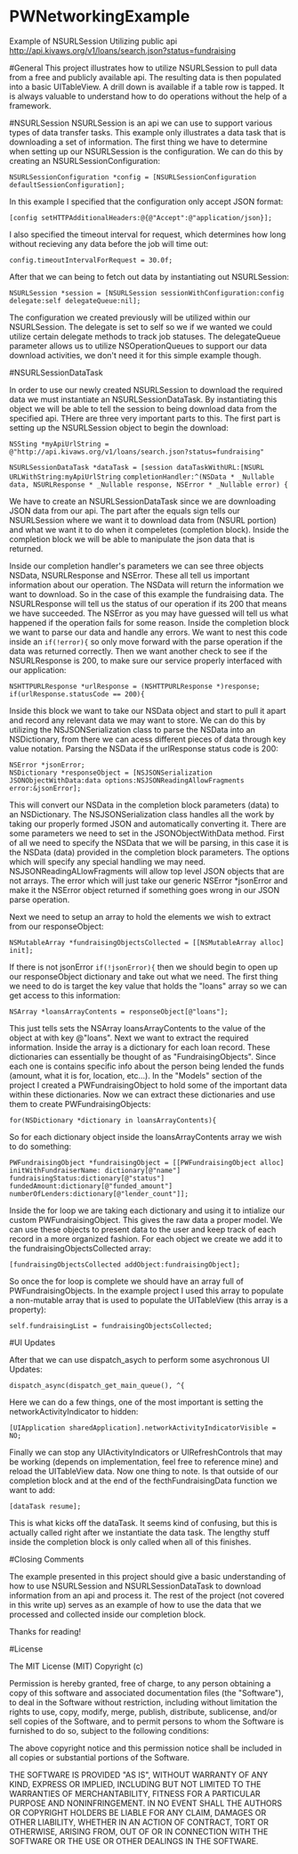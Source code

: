 # PWNetworkingExample
Example of NSURLSession Utilizing public api http://api.kivaws.org/v1/loans/search.json?status=fundraising

#General
This project illustrates how to utilize NSURLSession to pull data from a free and publicly available api.  The resulting data is then populated into a basic UITableView.  A drill down is available if a table row is tapped.  It is always valuable to understand how to do operations without the help of a framework.

#NSURLSession
NSURLSession is an api we can use to support various types of data transfer tasks.  This example only illustrates a data task that is downloading a set of information.  The first thing we have to determine when setting up our NSURLSession is the configuration.  We can do this by creating an NSURLSessionConfiguration:

`NSURLSessionConfiguration *config = [NSURLSessionConfiguration defaultSessionConfiguration];`

In this example I specified that the configuration only accept JSON format:

`[config setHTTPAdditionalHeaders:@{@"Accept":@"application/json}];`

I also specified the timeout interval for request, which determines how long without recieving any data before the job will time out:

`config.timeoutIntervalForRequest = 30.0f;`

After that we can being to fetch out data by instantiating out NSURLSession:

`NSURLSession *session = [NSURLSession sessionWithConfiguration:config delegate:self delegateQueue:nil];`

The configuration we created previously will be utilized within our NSURLSession.  The delegate is set to self so we if we wanted we could utilize certain delegate methods to track job statuses.  The delegateQueue parameter allows us to utilize NSOperationQueues to support our data download activities, we don't need it for this simple example though.

#NSURLSessionDataTask

In order to use our newly created NSURLSession to download the required data we must instantiate an NSURLSessionDataTask.  By instantiating this object we will be able to tell the session to being download data from the specified api.  THere are three very important parts to this.  The first part is setting up the NSURLSession object to begin the download:

`NSSting *myApiUrlString = @"http://api.kivaws.org/v1/loans/search.json?status=fundraising"`

`NSURLSessionDataTask *dataTask = [session dataTaskWithURL:[NSURL URLWithString:myApiUrlString`
`completionHandler:^(NSData * _Nullable data, NSURLResponse * _Nullable response, NSError * _Nullable error) {`

We have to create an NSURLSessionDataTask since we are downloading JSON data from our api.  The part after the equals sign tells our NSURLSession where we want it to download data from (NSURL portion) and what we want it to do when it compeletes (completion block).  Inside the completion block we will be able to manipulate the json data that is returned.

Inside our completion handler's parameters we can see three objects NSData, NSURLResponse and NSError.  These all tell us important information about our operation.  The NSData will return the information we want to download.  So in the case of this example the fundraising data.  The NSURLResponse will tell us the status of our operation if its 200 that means we have succeeded.  The NSError as you may have guessed will tell us what happened if the operation fails for some reason.  Inside the completion block we want to parse our data and handle any errors.  We want to nest this code inside an `if(!error){` so only move forward with the parse operation if the data was returned correctly.  Then we want another check to see if the NSURLResponse is 200, to make sure our service properly interfaced with our application:

`NSHTTPURLResponse *urlResponse = (NSHTTPURLResponse *)response;`<br>
`if(urlResponse.statusCode == 200){`

Inside this block we want to take our NSData object and start to pull it apart and record any relevant data we may want to store.  We can do this by utilizing the NSJSONSerialization class to parse the NSData into an NSDictionary, from there we can acess different pieces of data through key value notation.  Parsing the NSData if the urlResponse status code is 200:

`NSError *jsonError;`<br>
`NSDictionary *responseObject = [NSJSONSerialization JSONObjectWithData:data options:NSJSONReadingAllowFragments error:&jsonError];`

This will convert our NSData in the completion block parameters (data) to an NSDictionary.  The NSJSONSerialization class handles all the work by taking our properly formed JSON and automatically converting it.  There are some parameters we need to set in the JSONObjectWithData method.  First of all we need to specify the NSData that we will be parsing, in this case it is the NSData (data) provided in the completion block parameters.  The options which will specify any special handling we may need.  NSJSONReadingALlowFragments will allow top level JSON objects that are not arrays.  The error which will just take our generic NSError *jsonError and make it the NSError object returned if something goes wrong in our JSON parse operation.

Next we need to setup an array to hold the elements we wish to extract from our responseObject:

`NSMutableArray *fundraisingObjectsCollected = [[NSMutableArray alloc] init];`

If there is not jsonError `if(!jsonError){` then we should begin to open up our responseObject dictionary and take out what we need.  The first thing we need to do is target the key value that holds the "loans" array so we can get access to this information:

`NSArray *loansArrayContents = responseObject[@"loans"];`

This just tells sets the NSArray loansArrayContents to the value of the object at with key @"loans".  Next we want to extract the required information.  Inside the array is a dictionary for each loan record.  These dictionaries can essentially be thought of as "FundraisingObjects".  Since each one is contains specific info about the person being lended the funds (amount, what it is for, location, etc...).  In the "Models" section of the project I created a PWFundraisingObject to hold some of the important data within these dictionaries.  Now we can extract these dictionaries and use them to create PWFundraisingObjects:

`for(NSDictionary *dictionary in loansArrayContents){`

So for each dictionary object inside the loansArrayContents array we wish to do something:

`PWFundraisingObject *fundraisingObject = [[PWFundraisingObject alloc] initWithFundraiserName: dictionary[@"name"] fundraisingStatus:dictionary[@"status"] fundedAmount:dictionary[@"funded_amount"] numberOfLenders:dictionary[@"lender_count"]];`

Inside the for loop we are taking each dictionary and using it to intialize our custom PWFundraisingObject.  This gives the raw data a proper model.  We can use these objects to present data to the user and keep track of each record in a more organized fashion.  For each object we create we add it to the fundraisingObjectsCollected array:

`[fundraisingObjectsCollected addObject:fundraisingObject];`

So once the for loop is complete we should have an array full of PWFundraisingObjects.  In the example project I used this array to populate a non-mutable array that is used to populate the UITableView (this array is a property):

`self.fundraisingList = fundraisingObjectsCollected;`

#UI Updates

After that we can use dispatch_asych to perform some asychronous UI Updates:

`dispatch_async(dispatch_get_main_queue(), ^{`

Here we can do a few things, one of the most important is setting the networkActivityIndicator to hidden:

`[UIApplication sharedApplication].networkActivityIndicatorVisible = NO;`

Finally we can stop any UIActivityIndicators or UIRefreshControls that may be working (depends on implementation, feel free to reference mine) and reload the UITableView data.  Now one thing to note.  Is that outside of our completion block and at the end of the fecthFundraisingData function we want to add:

`[dataTask resume];`

This is what kicks off the dataTask.  It seems kind of confusing, but this is actually called right after we instantiate the data task.  The lengthy stuff inside the completion block is only called when all of this finishes.

#Closing Comments

The example presented in this project should give a basic understanding of how to use NSURLSession and NSURLSessionDataTask to download information from an api and process it.  The rest of the project (not covered in this write up) serves as an example of how to use the data that we processed and collected inside our completion block.

Thanks for reading!

#License

The MIT License (MIT) Copyright (c)

Permission is hereby granted, free of charge, to any person obtaining a copy of this software and associated documentation files (the "Software"), to deal in the Software without restriction, including without limitation the rights to use, copy, modify, merge, publish, distribute, sublicense, and/or sell copies of the Software, and to permit persons to whom the Software is furnished to do so, subject to the following conditions:

The above copyright notice and this permission notice shall be included in all copies or substantial portions of the Software.

THE SOFTWARE IS PROVIDED "AS IS", WITHOUT WARRANTY OF ANY KIND, EXPRESS OR IMPLIED, INCLUDING BUT NOT LIMITED TO THE WARRANTIES OF MERCHANTABILITY, FITNESS FOR A PARTICULAR PURPOSE AND NONINFRINGEMENT. IN NO EVENT SHALL THE AUTHORS OR COPYRIGHT HOLDERS BE LIABLE FOR ANY CLAIM, DAMAGES OR OTHER LIABILITY, WHETHER IN AN ACTION OF CONTRACT, TORT OR OTHERWISE, ARISING FROM, OUT OF OR IN CONNECTION WITH THE SOFTWARE OR THE USE OR OTHER DEALINGS IN THE SOFTWARE.
